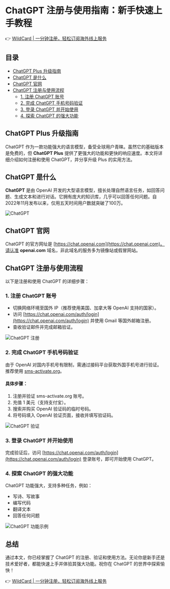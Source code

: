 # ChatGPT 注册与使用指南：新手快速上手教程

👉 [WildCard | 一分钟注册，轻松订阅海外线上服务](https://bbtdd.com/WildCard)

## 目录
- [ChatGPT Plus 升级指南](#chatgpt-plus-升级指南)
- [ChatGPT 是什么](#chatgpt-是什么)
- [ChatGPT 官网](#chatgpt-官网)
- [ChatGPT 注册与使用流程](#chatgpt-注册与使用流程)
  - [1. 注册 ChatGPT 账号](#1-注册-chatgpt-账号)
  - [2. 完成 ChatGPT 手机号码验证](#2-完成-chatgpt-手机号码验证)
  - [3. 登录 ChatGPT 并开始使用](#3-登录-chatgpt-并开始使用)
  - [4. 探索 ChatGPT 的强大功能](#4-探索-chatgpt-的强大功能)

## ChatGPT Plus 升级指南
ChatGPT 作为一款功能强大的语言模型，备受全球用户青睐。虽然它的基础版本是免费的，但 **ChatGPT Plus** 提供了更强大的功能和更快的响应速度。本文将详细介绍如何注册和使用 ChatGPT，并分享升级 Plus 的实用方法。

## ChatGPT 是什么
**ChatGPT** 是由 OpenAI 开发的大型语言模型，擅长处理自然语言任务，如回答问题、生成文本和进行对话。它拥有庞大的知识库，几乎可以回答任何问题。自2022年11月发布以来，仅用五天时间用户数就突破了100万。

![ChatGPT](https://bbtdd.com/img/02709820.webp)

## ChatGPT 官网
ChatGPT 的官方网址是 [https://chat.openai.com](https://chat.openai.com)。请认准 **openai.com** 域名，非此域名的服务多为镜像站或假冒网站。

## ChatGPT 注册与使用流程
以下是注册和使用 ChatGPT 的详细步骤：

### 1. 注册 ChatGPT 账号
- 切换网络环境至国外 IP（推荐使用美国、加拿大等 OpenAI 支持的国家）。
- 访问 [https://chat.openai.com/auth/login](https://chat.openai.com/auth/login) 并使用 Gmail 等国外邮箱注册。
- 查收验证邮件并完成邮箱验证。

![ChatGPT 注册](https://bbtdd.com/img/8910202609.webp)

### 2. 完成 ChatGPT 手机号码验证
由于 OpenAI 对国内手机号有限制，需通过接码平台获取外国手机号进行验证。推荐使用 [sms-activate.org](https://sms-activate.org/?ref=4616107)。

#### 具体步骤：
1. 注册并验证 sms-activate.org 账号。
2. 充值 1 美元（支持支付宝）。
3. 搜索并购买 OpenAI 验证码的临时号码。
4. 将号码填入 OpenAI 验证页面，接收并填写验证码。

![ChatGPT 验证](https://bbtdd.com/img/14708548393728.webp)

### 3. 登录 ChatGPT 并开始使用
完成验证后，访问 [https://chat.openai.com/auth/login](https://chat.openai.com/auth/login) 登录账号，即可开始使用 ChatGPT。

### 4. 探索 ChatGPT 的强大功能
ChatGPT 功能强大，支持多种任务，例如：
- 写诗、写故事
- 编写代码
- 翻译文本
- 回答任何问题

![ChatGPT 功能示例](https://bbtdd.com/img/05645446.webp)

## 总结
通过本文，你已经掌握了 ChatGPT 的注册、验证和使用方法。无论你是新手还是技术爱好者，都能快速上手并体验其强大功能。祝你在 ChatGPT 的世界中探索愉快！

👉 [WildCard | 一分钟注册，轻松订阅海外线上服务](https://bbtdd.com/WildCard)